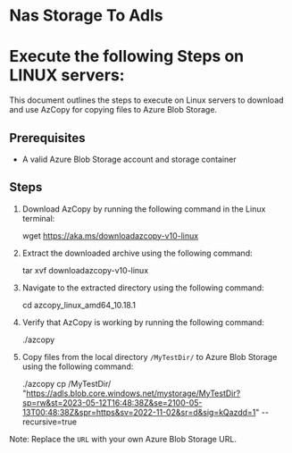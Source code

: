 # Nas Storage To Adls


# Execute the following Steps on LINUX servers:

This document outlines the steps to execute on Linux servers to download and use AzCopy for copying files to Azure Blob Storage.

## Prerequisites
- A valid Azure Blob Storage account and storage container

## Steps

1. Download AzCopy by running the following command in the Linux terminal:

    wget https://aka.ms/downloadazcopy-v10-linux

2. Extract the downloaded archive using the following command:

    tar xvf downloadazcopy-v10-linux

3. Navigate to the extracted directory using the following command:

    cd azcopy_linux_amd64_10.18.1

4. Verify that AzCopy is working by running the following command:

    ./azcopy

5. Copy files from the local directory `/MyTestDir/` to Azure Blob Storage using the following command:

    ./azcopy cp /MyTestDir/ "https://adls.blob.core.windows.net/mystorage/MyTestDir?sp=rw&st=2023-05-12T16:48:38Z&se=2100-05-13T00:48:38Z&spr=https&sv=2022-11-02&sr=d&sig=kQazdd=1" --recursive=true


Note: Replace the `URL` with your own Azure Blob Storage URL.
